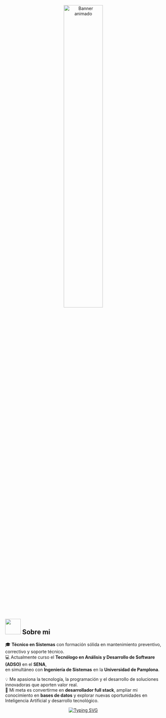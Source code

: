 <div align="center">
  <img 
    src="https://raw.githubusercontent.com/JeisonAlexis/JeisonAlexis/main/assets/banner.svg"
    alt="Banner animado"
    style="width: 50%; max-width: 350px; height: auto; border-radius: 10px;" />
</div>

## <picture><img src = "https://github.com/7oSkaaa/7oSkaaa/blob/main/Images/about_me.gif?raw=true" width = 50px></picture> Sobre mi

🎓 **Técnico en Sistemas** con formación sólida en mantenimiento preventivo, correctivo y soporte técnico.  
💻 Actualmente curso el **Tecnólogo en Análisis y Desarrollo de Software (ADSO)** en el **SENA**,  
en simultáneo con **Ingeniería de Sistemas** en la **Universidad de Pamplona**.  

💡 Me apasiona la tecnología, la programación y el desarrollo de soluciones innovadoras que aporten valor real.  
🚀 Mi meta es convertirme en **desarrollador full stack**, ampliar mi conocimiento en **bases de datos** y explorar nuevas oportunidades en Inteligencia Artificial y desarrollo tecnológico.


<p align="center">
  <a href="https://git.io/typing-svg">
    <img src="https://readme-typing-svg.herokuapp.com?font=Bitcount+Grid+Single&weight=500&duration=3000&pause=1000&color=F5FF29&background=000000&center=true&vCenter=true&width=451&lines=Desarrollador+de+Software;Estudiante+de+Ingenier%C3%ADa+de+Sistemas;Tecnico+en+Sistemas;Estudiante+de+ADSO" alt="Typing SVG" />
  </a>
</p>
